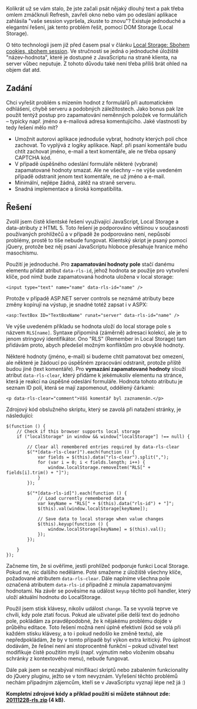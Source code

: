 <!-- dcterms:identifier = aspnetcz#359 -->
<!-- dcterms:title = Ochrana před vymazáním formuláře pomocí Local Storage -->
<!-- dcterms:abstract = Kolikrát už se vám stalo, že jste začali psát nějaký dlouhý text a pak třeba omlem zmáčknuli Refresh, zavřeli okno nebo vám po odeslání aplikace zahlásila "vaše session vypršela, zkuste to znovu"? Existuje jednoduché a elegantní řešení, jak tento problém řešit, pomocí DOM Storage (Local Storage). -->
<!-- np9:categoryId = 1 -->
<!-- x4w:category = IT -->
<!-- np9:authorId = 1 -->
<!-- np9:authorEmail = michal.valasek@altairis.cz -->
<!-- dcterms:creator = Michal Altair Valášek -->
<!-- dcterms:created = 2011-12-28T21:42:56.493+01:00 -->
<!-- dcterms:dateAccepted = 2011-12-28T21:45:00+01:00 -->
<!-- x4w:pictureWidth = 150 -->
<!-- x4w:pictureHeight = 150 -->
<!-- x4w:pictureUrl = /perex-pictures/20111228-ochrana-pred-vymazanim-formulare-pomoci-local-storage.png -->

Kolikrát už se vám stalo, že jste začali psát nějaký dlouhý text a pak třeba omlem zmáčknuli Refresh, zavřeli okno nebo vám po odeslání aplikace zahlásila "vaše session vypršela, zkuste to znovu"? Existuje jednoduché a elegantní řešení, jak tento problém řešit, pomocí DOM Storage (Local Storage).

O této technologii jsem již před časem psal v článku [Local Storage: Sbohem cookies, sbohem session](http://www.aspnet.cz/articles/344-local-storage-sbohem-cookies-sbohem-session). Ve stručnosti se jedná o jednoduché úložiště "název-hodnota", které je dostupné z JavaScriptu na straně klienta, na server vůbec neputuje. Z tohoto důvodu také není třeba příliš brát ohled na objem dat atd.

## Zadání

Chci vyřešit problém s mizením hodnot z formulářů při automatickém odhlášení, chybě serveru a podobných záležitostech. Jako bonus pak lze použít tentýž postup pro zapamatování neměnných položek ve formulářích – typicky např. jméno a e-mailová adresa komentujícího. Jaké vlastnosti by tedy řešení mělo mít?

*   Umožnit autorovi aplikace jednoduše vybrat, hodnoty kterých polí chce zachovat. To vyplývá z logiky aplikace. Např. při psaní komentáře budu chtít zachovat jméno, e-mail a text komentáře, ale ne třeba opsaný CAPTCHA kód. 
*   V případě úspěšného odeslání formuláře některé (vybrané) zapamatované hodnoty smazat. Ale ne všechny – ne výše uvedeném případě odstranit jenom text komentáře, ne už jméno a e-mail. 
*   Minimální, nejlépe žádná, zátěž na straně serveru. 
*   Snadná implementace a široká kompatibilita.   

## Řešení

Zvolil jsem čistě klientské řešení využívající JavaScript, Local Storage a data-atributy z HTML 5. Toto řešení je podporováno většinou v současnosti používaných prohlížečů a v případě že podporováno není, nepůsobí problémy, prostě to tiše nebude fungovat. Klientský skript je psaný pomocí jQuery, protože bez něj psaní JavaScriptu hloboce přesahuje hranice mého masochismu.

Použití je jednoduché. Pro **zapamatování hodnoty pole** stačí danému elementu přidat atribut `data-rls-id`, jehož hodnota se použije pro vytvoření klíče, pod nímž bude zapamatovaná hodnota uložena v local storage:

    <input type="text" name="name" data-rls-id="name" />

Protože v případě ASP.NET server controls se neznámé atributy beze změny kopírují na výstup, je snadné totéž zapsat i v ASPX:

    <asp:TextBox ID="TextBoxName" runat="server" data-rls-id="name" />

Ve výše uvedeném příkladu se hodnota uloží do local storage pole s názvem `RLS[name]`. Syntaxe připomíná (záměrně) adresaci kolekcí, ale je to jenom stringový identifikátor. Ono "RLS" (Remember in Local Storage) tam přidávám proto, abych předešel možným konfliktům pro obvyklé hodnoty.

Některé hodnoty (jméno, e-mail) si budeme chtít pamatovat bez omezení, ale některé je žádoucí po úspěšném zpracování odstranit, protože příště budou jiné (text komentáře). Pro **vymazání zapamatované hodnoty** slouží atribut `data-rls-clear`, který přidáme k jekémukoliv elementu na stránce, která je reakcí na úspěšné odeslání formuláře. Hodnota tohoto atributu je seznam ID polí, která se mají zapomenout, oddělený čárkami:

    <p data-rls-clear="comment">Váš komentář byl zaznamenán.</p>

Zdrojový kód obslužného skriptu, který se zavolá při natažení stránky, je následující:

    $(function () {
        // Check if this browser supports local storage
        if ("localStorage" in window && window["localStorage"] !== null) {

            // Clear all remembered entries required by data-rls-clear
            $("*[data-rls-clear]").each(function () {
                var fields = $(this).data("rls-clear").split(",");
                for (var i = 0; i < fields.length; i++) {
                    window.localStorage.removeItem("RLS[" + fields[i].trim() + "]");
                }
            });

            $("*[data-rls-id]").each(function () {
                // Load currently remembered data
                var keyName = "RLS[" + $(this).data("rls-id") + "]";
                $(this).val(window.localStorage[keyName]);

                // Save data to local storage when value changes
                $(this).keyup(function () {
                    window.localStorage[keyName] = $(this).val();
                });
            });

        }
    });

Začneme tím, že si ověříme, jestli prohlížeč podporuje funkci Local Storage. Pokud ne, nic dalšího neděláme. Poté smažeme z úložiště všechny klíče, požadované atributem `data-rls-clear`. Dále naplníme všechna pole označená atributem `data-rls-id` případně z minula zapamatovanými hodnotami. Na závěr se pověsíme na událost `keyup` těchto polí handler, který uloží aktuální hodnotu do LocalStorage.

Použil jsem stisk klávesy, nikoliv událost `change`. Ta se vyvolá teprve ve chvíli, kdy pole ztatí focus. Pokud ale uživatel píše delší text do jednoho pole, pokládám za pravděpodobné, že k nějakému problému dojde v průběhu editace. Toto řešení možná není úplně efektivní (kód se volá při každém stisku klávesy, a to i pokud nedošlo ke změně textu), ale nepředpokládám, že by v tomto případě byl výkon extra kritický. Pro úplnost dodávám, že řešneí není ani stoprocentně funkční – pokud uživatel text modifikuje čistě použitím myši (např. vyjmutím nebo vložením obsahu schránky z kontextového menu), nebude fungovat.

Dále pak jsem se nezabýval minifikací skriptů nebo zabalením funkcionality do jQuery pluginu, ježto se v tom nevyznám. Vyřešení těchto problémů nechám případným zájemcům, kteří se v JavaScriptu vyznají lépe než já :)

**Kompletní zdrojové kódy a příklad použití si můžete stáhnout zde: **[**20111228-rls.zip**](https://www.cdn.altairis.cz/Blog/2011/20111228-rls.zip)** (4 kB).**